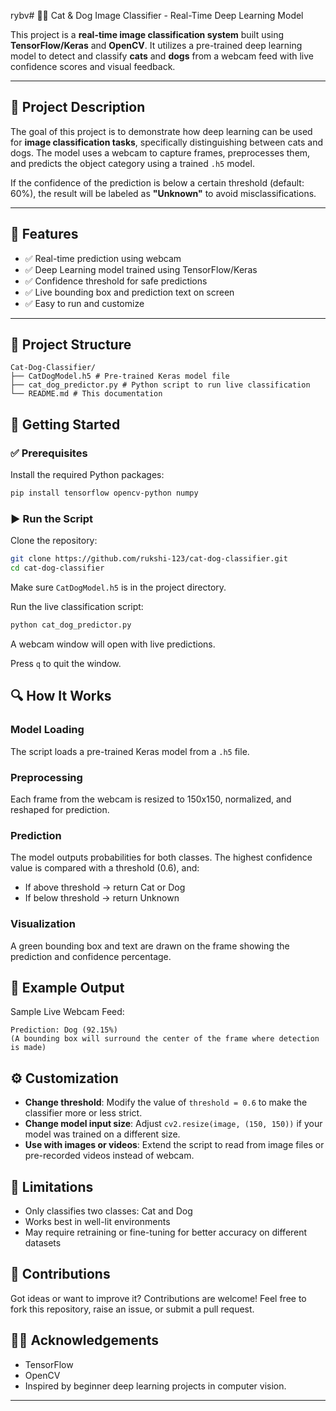 rybv# 🐶🐱 Cat & Dog Image Classifier - Real-Time Deep Learning Model

This project is a **real-time image classification system** built using **TensorFlow/Keras** and **OpenCV**. It utilizes a pre-trained deep learning model to detect and classify **cats** and **dogs** from a webcam feed with live confidence scores and visual feedback.

---

## 📌 Project Description

The goal of this project is to demonstrate how deep learning can be used for **image classification tasks**, specifically distinguishing between cats and dogs. The model uses a webcam to capture frames, preprocesses them, and predicts the object category using a trained `.h5` model.

If the confidence of the prediction is below a certain threshold (default: 60%), the result will be labeled as **"Unknown"** to avoid misclassifications.

---

## 🧠 Features

- ✅ Real-time prediction using webcam
- ✅ Deep Learning model trained using TensorFlow/Keras
- ✅ Confidence threshold for safe predictions
- ✅ Live bounding box and prediction text on screen
- ✅ Easy to run and customize

---

## 📁 Project Structure

```
Cat-Dog-Classifier/
├── CatDogModel.h5 # Pre-trained Keras model file
├── cat_dog_predictor.py # Python script to run live classification
└── README.md # This documentation
```

## 🚀 Getting Started

### ✅ Prerequisites

Install the required Python packages:

```bash
pip install tensorflow opencv-python numpy
```

### ▶️ Run the Script

Clone the repository:

```bash
git clone https://github.com/rukshi-123/cat-dog-classifier.git
cd cat-dog-classifier
```

Make sure `CatDogModel.h5` is in the project directory.

Run the live classification script:

```bash
python cat_dog_predictor.py
```

A webcam window will open with live predictions.

Press `q` to quit the window.

## 🔍 How It Works

### Model Loading

The script loads a pre-trained Keras model from a `.h5` file.

### Preprocessing

Each frame from the webcam is resized to 150x150, normalized, and reshaped for prediction.

### Prediction

The model outputs probabilities for both classes. The highest confidence value is compared with a threshold (0.6), and:

- If above threshold → return Cat or Dog
- If below threshold → return Unknown

### Visualization

A green bounding box and text are drawn on the frame showing the prediction and confidence percentage.

## 📸 Example Output

Sample Live Webcam Feed:

```
Prediction: Dog (92.15%)
(A bounding box will surround the center of the frame where detection is made)
```

## ⚙️ Customization

- **Change threshold**: Modify the value of `threshold = 0.6` to make the classifier more or less strict.
- **Change model input size**: Adjust `cv2.resize(image, (150, 150))` if your model was trained on a different size.
- **Use with images or videos**: Extend the script to read from image files or pre-recorded videos instead of webcam.

## 📌 Limitations

- Only classifies two classes: Cat and Dog
- Works best in well-lit environments
- May require retraining or fine-tuning for better accuracy on different datasets

## 🤝 Contributions

Got ideas or want to improve it? Contributions are welcome!
Feel free to fork this repository, raise an issue, or submit a pull request.

## 🙋‍♂️ Acknowledgements

- TensorFlow
- OpenCV
- Inspired by beginner deep learning projects in computer vision.

---


